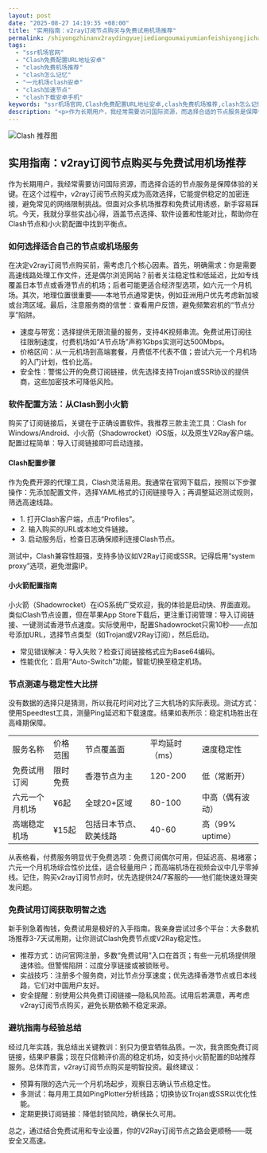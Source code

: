 ```yaml
---
layout: post
date: "2025-08-27 14:19:35 +08:00"
title: "实用指南：v2ray订阅节点购买与免费试用机场推荐"
permalink: /shiyongzhinanv2raydingyuejiediangoumaiyumianfeishiyongjichangtuijian/
tags:
  - "ssr机场官网"
  - "Clash免费配置URL地址安卓"
  - "clash免费机场推荐"
  - "clash怎么记忆"
  - "一元机场clash安卓"
  - "clash加速节点"
  - "clash下载安卓手机"
keywords: "ssr机场官网,Clash免费配置URL地址安卓,clash免费机场推荐,clash怎么记忆,一元机场clash安卓,clash加速节点,clash下载安卓手机"
description: "<p>作为长期用户，我经常需要访问国际资源，而选择合适的节点服务是保障体验的关键。在这个过程中，v2ray订阅节点购买成为高效选择，它能提供稳定的加密连接，避免常见的网络限制挑战。但面对众多机场推荐和免费试用诱惑，新手容易踩坑。今天，我就分享些实战心得，涵盖节点选择、软件设置和性能对比，帮助你在Clash节点和小火箭配置中找到平衡点。</p>"
---
```


![Clash 推荐图](https://clashjd.github.io/assets/img/小火箭节点购买.png)

## 实用指南：v2ray订阅节点购买与免费试用机场推荐

<p>作为长期用户，我经常需要访问国际资源，而选择合适的节点服务是保障体验的关键。在这个过程中，v2ray订阅节点购买成为高效选择，它能提供稳定的加密连接，避免常见的网络限制挑战。但面对众多机场推荐和免费试用诱惑，新手容易踩坑。今天，我就分享些实战心得，涵盖节点选择、软件设置和性能对比，帮助你在Clash节点和小火箭配置中找到平衡点。</p>
<h3>如何选择适合自己的节点或机场服务</h3>
<p>在决定v2ray订阅节点购买前，需考虑几个核心因素。首先，明确需求：你是需要高速线路处理工作文件，还是偶尔浏览网站？前者关注稳定性和低延迟，比如专线覆盖日本节点或香港节点的机场；后者可能更适合经济型选项，如六元一个月机场。其次，地理位置很重要——本地节点通常更快，例如亚洲用户优先考虑新加坡或台湾区域。最后，注意服务商的信誉：查看用户反馈，避免频繁宕机的“节点分享”陷阱。</p>
<ul>
<li>速度与带宽：选择提供无限流量的服务，支持4K视频串流。免费试用订阅往往限制速度，付费机场如“A节点场”声称1Gbps实测可达500Mbps。</li>
<li>价格区间：从一元机场到高端套餐，月费低不代表不值；尝试六元一个月机场的入门计划，性价比高。</li>
<li>安全性：警惕公开的免费订阅链接，优先选择支持Trojan或SSR协议的提供商，这些加密技术可降低风险。</li>
</ul>
<h3>软件配置方法：从Clash到小火箭</h3>
<p>购买了订阅链接后，关键在于正确设置软件。我推荐三款主流工具：Clash for Windows/Android、小火箭（Shadowrocket）iOS版，以及原生V2Ray客户端。配置过程简单：导入订阅链接即可启动连接。</p>
<h4>Clash配置步骤</h4>
<p>作为免费开源的代理工具，Clash灵活易用。我通常在官网下载后，按照以下步骤操作：先添加配置文件，选择YAML格式的订阅链接导入；再调整延迟测试规则，筛选高速线路。</p>
<ul>
<li>1. 打开Clash客户端，点击“Profiles”。</li>
<li>2. 输入购买的URL或本地文件链接。</li>
<li>3. 启动服务后，检查日志确保顺利连接Clash节点。</li>
</ul>
<p>测试中，Clash兼容性超强，支持多协议如V2Ray订阅或SSR。记得启用“system proxy”选项，避免泄露IP。</p>
<h4>小火箭配置指南</h4>
<p>小火箭（Shadowrocket）在iOS系统广受欢迎，我的体验是启动快、界面直观。类似Clash节点设置，但在苹果App Store下载后，更注重订阅管理：导入订阅链接、一键测试香港节点速度。实际使用中，配置Shadowrocket只需10秒——点加号添加URL，选择节点类型（如Trojan或V2Ray订阅），然后启动。</p>
<ul>
<li>常见错误解决：导入失败？检查订阅链接格式应为Base64编码。</li>
<li>性能优化：启用“Auto-Switch”功能，智能切换至稳定机场。</li>
</ul>
<h3>节点测速与稳定性大比拼</h3>
<p>没有数据的选择只是猜测，所以我花时间对比了三大机场的实际表现。测试方式：使用Speedtest工具，测量Ping延迟和下载速度。结果如表所示：稳定机场胜出在高峰期保障。</p>
<table>
<tr>
<td>服务名称</td>
<td>价格范围</td>
<td>节点覆盖面</td>
<td>平均延时（ms）</td>
<td>速度稳定性</td>
</tr>
<tr>
<td>免费试用订阅</td>
<td>限时免费</td>
<td>香港节点为主</td>
<td>120-200</td>
<td>低（常断开）</td>
</tr>
<tr>
<td>六元一个月机场</td>
<td>¥6起</td>
<td>全球20+区域</td>
<td>80-100</td>
<td>中高（偶有波动）</td>
</tr>
<tr>
<td>高端稳定机场</td>
<td>¥15起</td>
<td>包括日本节点、欧美线路</td>
<td>40-60</td>
<td>高（99% uptime）</td>
</tr>
</table>
<p>从表格看，付费服务明显优于免费选项：免费订阅偶尔可用，但延迟高、易堵塞；六元一个月机场综合性价比佳，适合轻量用户；而高端机场在视频会议中几乎零掉线。记住，购买v2ray订阅节点时，优先选提供24/7客服的——他们能快速处理突发问题。</p>
<h3>免费试用订阅获取明智之选</h3>
<p>新手别急着掏钱，免费试用是极好的入手指南。我亲身尝试过多个平台：大多数机场推荐3-7天试用期，让你测试Clash免费节点或V2Ray稳定性。</p>
<ul>
<li>推荐方式：访问官网注册，多数“免费试用”入口在首页；有些一元机场提供限速体验。但警惕陷阱：过度分享链接或被锁账号。</li>
<li>实战技巧：注册多个服务商，对比节点分享速度；优先选择香港节点或日本线路，它们对中国用户友好。</li>
<li>安全提醒：别使用公共免费订阅链接—隐私风险高。试用后若满意，再考虑v2ray订阅节点购买，避免长期依赖不稳定来源。</li>
</ul>
<h3>避坑指南与经验总结</h3>
<p>经过几年实践，我总结出关键教训：别只为便宜牺牲品质。一次，我贪图免费订阅链接，结果IP暴露；现在只信赖评价高的稳定机场，如支持小火箭配置的B站推荐服务。总体而言，v2ray订阅节点购买是明智投资。最终建议：</p>
<ul>
<li>预算有限的选六元一个月机场起步，观察日志确认节点稳定性。</li>
<li>多测试：每月用工具如PingPlotter分析线路；切换协议Trojan或SSR以优化性能。</li>
<li>定期更换订阅链接：降低封锁风险，确保长久可用。</li>
</ul>
<p>总之，通过结合免费试用和专业设置，你的V2Ray订阅节点之路会更顺畅——既安全又高速。</p>